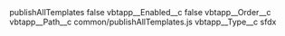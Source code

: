 <?xml version="1.0" encoding="UTF-8"?>
<CustomMetadata xmlns="http://soap.sforce.com/2006/04/metadata" xmlns:xsi="http://www.w3.org/2001/XMLSchema-instance" xmlns:xsd="http://www.w3.org/2001/XMLSchema">
    <label>publishAllTemplates</label>
    <protected>false</protected>
    <values>
        <field>vbtapp__Enabled__c</field>
        <value xsi:type="xsd:boolean">false</value>
    </values>
    <values>
        <field>vbtapp__Order__c</field>
        <value xsi:nil="true"/>
    </values>
    <values>
        <field>vbtapp__Path__c</field>
        <value xsi:type="xsd:string">common/publishAllTemplates.js</value>
    </values>
    <values>
        <field>vbtapp__Type__c</field>
        <value xsi:type="xsd:string">sfdx</value>
    </values>
</CustomMetadata>
